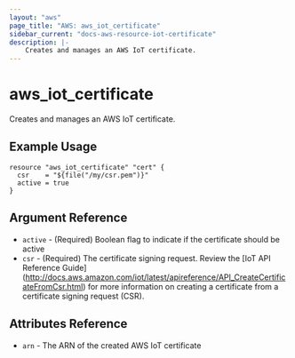 ```yaml
---
layout: "aws"
page_title: "AWS: aws_iot_certificate"
sidebar_current: "docs-aws-resource-iot-certificate"
description: |-
    Creates and manages an AWS IoT certificate.
---
```


# aws_iot_certificate

Creates and manages an AWS IoT certificate.

## Example Usage

```hcl
resource "aws_iot_certificate" "cert" {
  csr    = "${file("/my/csr.pem")}"
  active = true
}
```

## Argument Reference

* `active` - (Required)  Boolean flag to indicate if the certificate should be active
* `csr` - (Required) The certificate signing request. Review the
  [IoT API Reference Guide] (http://docs.aws.amazon.com/iot/latest/apireference/API_CreateCertificateFromCsr.html)
  for more information on creating a certificate from a certificate signing request (CSR).


## Attributes Reference

* `arn` - The ARN of the created AWS IoT certificate

